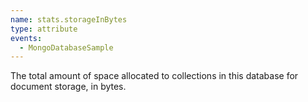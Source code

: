 ```yaml
---
name: stats.storageInBytes
type: attribute
events:
  - MongoDatabaseSample
---
```


The total amount of space allocated to collections in this database for document storage, in bytes.